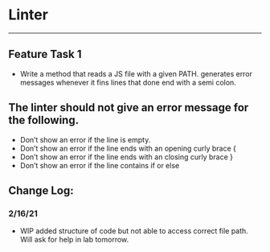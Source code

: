 # Linter
---

## Feature Task 1

- Write a method that reads a JS file with a given PATH. generates error messages whenever it fins lines that done end with a semi colon.


## The linter should not give an error message for the following.

- Don’t show an error if the line is empty.
- Don’t show an error if the line ends with an opening curly brace {
- Don’t show an error if the line ends with an closing curly brace }
- Don’t show an error if the line contains if or else

## Change Log:

### 2/16/21

- WIP added structure of code but not able to access correct file path. Will ask for help in lab tomorrow.
